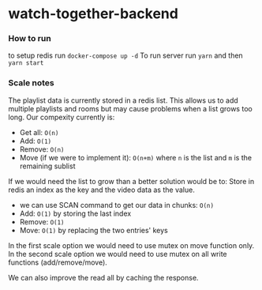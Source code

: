 # watch-together-backend

### How to run
to setup redis run `docker-compose up -d` 
To run server run `yarn` and then `yarn start`

### Scale notes
The playlist data is currently stored in a redis list.
This allows us to add multiple playlists and rooms but may cause problems when a list grows too long.
Our compexity currently is:
- Get all: `O(n)`
- Add: `O(1)`
- Remove: `O(n)`
- Move (if we were to implement it): `O(n+m)` where `n` is the list and `m` is the remaining sublist

If we would need the list to grow than a better solution would be to:
Store in redis an index as the key and the video data as the value.
- we can use SCAN command to get our data in chunks: `O(n)`
- Add: `O(1)` by storing the last index
- Remove: `O(1)`
- Move: `O(1)` by replacing the two entries' keys

In the first scale option we would need to use mutex on move function only.
In the second scale option we would need to use mutex on all write functions (add/remove/move).

We can also improve the read all by caching the response.
